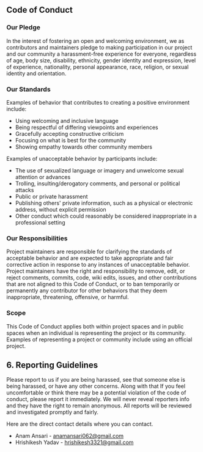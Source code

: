 ## Code of Conduct

### Our Pledge  
In the interest of fostering an open and welcoming environment, we as contributors 
and maintainers pledge to making participation in our project and our community a 
harassment-free experience for everyone, regardless of age, body size, disability, 
ethnicity, gender identity and expression, level of experience, nationality, 
personal appearance, race, religion, or sexual identity and orientation. 

### Our Standards  
Examples of behavior that contributes to creating a positive environment include:  
* Using welcoming and inclusive language 
* Being respectful of differing viewpoints and experiences 
* Gracefully accepting constructive criticism 
* Focusing on what is best for the community 
* Showing empathy towards other community members  

Examples of unacceptable behavior by participants include:  
* The use of sexualized language or imagery and unwelcome sexual attention or advances 
* Trolling, insulting/derogatory comments, and personal or political attacks 
* Public or private harassment 
* Publishing others' private information, such as a physical or electronic   address, without explicit permission 
* Other conduct which could reasonably be considered inappropriate in a   professional setting  

### Our Responsibilities  
Project maintainers are responsible for clarifying the standards of acceptable
behavior and are expected to take appropriate and fair corrective action in
response to any instances of unacceptable behavior.  
Project maintainers have the right and responsibility to remove, edit, or 
reject comments, commits, code, wiki edits, issues, and other contributions 
that are not aligned to this Code of Conduct, or to ban temporarily or permanently
any contributor for other behaviors that they deem inappropriate, threatening, offensive, or harmful.  

### Scope  
This Code of Conduct applies both within project spaces and in public spaces 
when an individual is representing the project or its community. Examples of 
representing a project or community include using an official project.

## 6. Reporting Guidelines
Please report to us if you are being harassed, see that someone else is being harassed, or have any other concerns. Along with that 
If you feel uncomfortable or think there may be a potential violation of the code of conduct, please report it immediately. 
We will never reveal reporters info and they have the right to remain anonymous. 
All reports will be reviewed and investigated promptly and fairly.

Here are the direct contact details where you can contact.

- Anam Ansari - anamansari062@gmail.com
- Hrishikesh Yadav - hrishikesh3321@gmail.com
